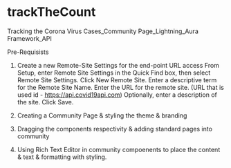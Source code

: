 # trackTheCount
Tracking the Corona Virus Cases_Community Page_Lightning_Aura Framework_API

Pre-Requisists

1) Create a new Remote-Site Settings for the end-point URL access
    From Setup, enter Remote Site Settings in the Quick Find box, then select Remote Site Settings.
      Click New Remote Site.
      Enter a descriptive term for the Remote Site Name.
      Enter the URL for the remote site. (URL that is used id - https://api.covid19api.com)
      Optionally, enter a description of the site.
      Click Save.
      
2) Creating a Community Page & styling the theme & branding
3) Dragging the components respectivity & adding standard pages into community
4) Using Rich Text Editor in community compoenents  to place the content & text & formatting with styling.
